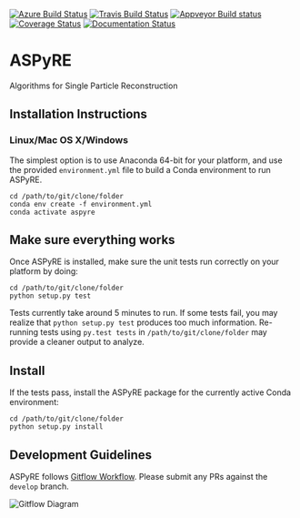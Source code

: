 [![Azure Build Status](https://dev.azure.com/vineetbansal0645/ASPyRE/_apis/build/status/computationalcryoem.aspyre?branchName=master)](https://dev.azure.com/vineetbansal0645/ASPyRE/_build/latest?definitionId=2&branchName=master)
[![Travis Build Status](https://travis-ci.org/computationalcryoem/aspyre.svg?branch=master)](https://travis-ci.org/computationalcryoem/aspyre)
[![Appveyor Build status](https://ci.appveyor.com/api/projects/status/5yn93qobpptnw2dw/branch/master?svg=true)](https://ci.appveyor.com/project/vineetbansal/aspyre-mu8e3/branch/master)
[![Coverage Status](https://coveralls.io/repos/github/computationalcryoem/aspyre/badge.svg?branch=master)](https://coveralls.io/github/computationalcryoem/aspyre?branch=master)
[![Documentation Status](https://readthedocs.org/projects/aspyre/badge/?version=latest)](https://aspyre.readthedocs.io/en/latest/?badge=latest)

# ASPyRE

Algorithms for Single Particle Reconstruction

## Installation Instructions

### Linux/Mac OS X/Windows

The simplest option is to use Anaconda 64-bit for your platform, and use the provided `environment.yml` file to build a Conda environment to run ASPyRE.

```
cd /path/to/git/clone/folder
conda env create -f environment.yml
conda activate aspyre
```

## Make sure everything works

Once ASPyRE is installed, make sure the unit tests run correctly on your platform by doing:
```
cd /path/to/git/clone/folder
python setup.py test
```

Tests currently take around 5 minutes to run. If some tests fail, you may realize that `python setup.py test` produces too much information. Re-running tests using `py.test tests` in `/path/to/git/clone/folder` may provide a cleaner output to analyze.

## Install

If the tests pass, install the ASPyRE package for the currently active Conda environment:
```
cd /path/to/git/clone/folder
python setup.py install
```

## Development Guidelines

ASPyRE follows [Gitflow Workflow](https://www.atlassian.com/git/tutorials/comparing-workflows/gitflow-workflow).
Please submit any PRs against the `develop` branch.

![Gitflow Diagram](https://wac-cdn.atlassian.com/dam/jcr:61ccc620-5249-4338-be66-94d563f2843c/05%20(2).svg?cdnVersion=357)

